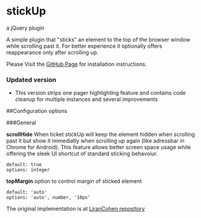 stickUp
=======
a jQuery plugin

A simple plugin that "sticks" an element to the top of the browser window while 
scrolling past it. For better experience it optionally offers reappearance only 
after scrolling up.

Please Visit the <a href="http://lirancohen.github.io/stickUp">GitHub Page</a> 
for installation instructions.



### Updated version

+ This version strips one pager highlighting feature and 
contains code cleanup for multiple instances and several improvements

##Configuration options

###General

**scrollHide**
When ticket stickUp will keep the element hidden when scrolling past it but show 
it immediatly when scrolling up again (like adressbar in Chrome for Android).
This feature allows better screen space usage while offering the sleek UI 
shortcut of standard sticking behavoiur.
```
default: true
options: integer
```

**topMargin**
option to control margin of sticked element
```
default: 'auto'
options: 'auto', number, '10px'
```

The original implementation is at 
[LiranCohen repository](https://github.com/LiranCohen/stickUp)